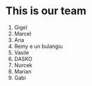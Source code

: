 # This is our team

1. Gigel
2. Marcel
3. Ana
4. Remy e un bulangiu
5. Vasile
6. DASKO
7. Nurcek
8. Marian
9. Gabi
